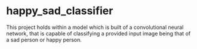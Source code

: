 # happy_sad_classifier
This project holds within a model which is built of a convolutional neural network, that is capable of classifying a provided input image being that of a sad person or happy person.
